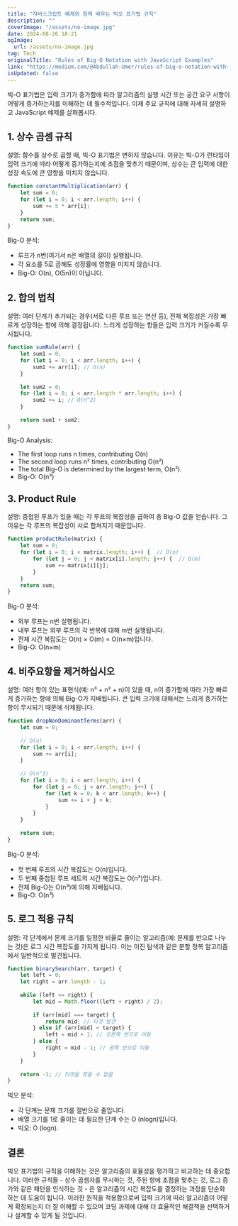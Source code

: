 ```yaml
---
title: "자바스크립트 예제와 함께 배우는 빅오 표기법 규칙"
description: ""
coverImage: "/assets/no-image.jpg"
date: 2024-08-26 18:21
ogImage: 
  url: /assets/no-image.jpg
tag: Tech
originalTitle: "Rules of Big-O Notation with JavaScript Examples"
link: "https://medium.com/@Abdullah-Umer/rules-of-big-o-notation-with-javascript-examples-060a3fd31b42"
isUpdated: false
---
```



빅-O 표기법은 입력 크기가 증가함에 따라 알고리즘의 실행 시간 또는 공간 요구 사항이 어떻게 증가하는지를 이해하는 데 필수적입니다. 이제 주요 규칙에 대해 자세히 설명하고 JavaScript 예제를 살펴봅시다.

## 1. 상수 곱셈 규칙

설명:
함수를 상수로 곱할 때, 빅-O 표기법은 변하지 않습니다. 이유는 빅-O가 런타임이 입력 크기에 따라 어떻게 증가하는지에 초점을 맞추기 때문이며, 상수는 큰 입력에 대한 성장 속도에 큰 영향을 미치지 않습니다.

```js
function constantMultiplication(arr) {
    let sum = 0;
    for (let i = 0; i < arr.length; i++) {
        sum += 5 * arr[i];
    }
    return sum;
}
```

<div class="content-ad"></div>

Big-O 분석:

- 루프가 n번(여기서 n은 배열의 길이) 실행됩니다.
- 각 요소를 5로 곱해도 성장률에 영향을 미치지 않습니다.
- Big-O: O(n), O(5n)이 아닙니다.

## 2. 합의 법칙

설명:
여러 단계가 추가되는 경우(서로 다른 루프 또는 연산 등), 전체 복잡성은 가장 빠르게 성장하는 항에 의해 결정됩니다. 느리게 성장하는 항들은 입력 크기가 커질수록 무시됩니다.

<div class="content-ad"></div>

```js
function sumRule(arr) {
    let sum1 = 0;
    for (let i = 0; i < arr.length; i++) {
        sum1 += arr[i]; // O(n)
    }
    
    let sum2 = 0;
    for (let i = 0; i < arr.length * arr.length; i++) {
        sum2 += i; // O(n^2)
    }
    
    return sum1 + sum2;
}
```

Big-O Analysis:

- The first loop runs n times, contributing O(n)
- The second loop runs n² times, contributing O(n²)
- The total Big-O is determined by the largest term, O(n²).
- Big-O: O(n²)

## 3. Product Rule

<div class="content-ad"></div>

설명:
중첩된 루프가 있을 때는 각 루프의 복잡성을 곱하여 총 Big-O 값을 얻습니다. 그 이유는 각 루프의 복잡성이 서로 합쳐지기 때문입니다.

```js
function productRule(matrix) {
    let sum = 0;
    for (let i = 0; i < matrix.length; i++) {  // O(n)
        for (let j = 0; j < matrix[i].length; j++) {  // O(m)
            sum += matrix[i][j];
        }
    }
    return sum;
}
```

Big-O 분석:

- 외부 루프는 n번 실행됩니다.
- 내부 루프는 외부 루프의 각 반복에 대해 m번 실행됩니다.
- 전체 시간 복잡도는 O(n) × O(m) = O(n×m)입니다.
- Big-O: O(n×m)

<div class="content-ad"></div>

## 4. 비주요항을 제거하십시오

설명:
여러 항이 있는 표현식(예: n³ + n² + n)이 있을 때, n이 증가함에 따라 가장 빠르게 증가하는 항에 의해 Big-O가 지배됩니다. 큰 입력 크기에 대해서는 느리게 증가하는 항이 무시되기 때문에 삭제됩니다.

```js
function dropNonDominantTerms(arr) {
    let sum = 0;
    
    // O(n)
    for (let i = 0; i < arr.length; i++) {
        sum += arr[i];
    }
    
    // O(n^3)
    for (let i = 0; i < arr.length; i++) {
        for (let j = 0; j < arr.length; j++) {
            for (let k = 0; k < arr.length; k++) {
                sum += i + j + k;
            }
        }
    }
    
    return sum;
}
```

Big-O 분석:

<div class="content-ad"></div>

- 첫 번째 루프의 시간 복잡도는 O(n)입니다.
- 두 번째 중첩된 루프 세트의 시간 복잡도는 O(n³)입니다.
- 전체 Big-O는 O(n³)에 의해 지배됩니다.
- Big-O: O(n³)

## 5. 로그 적용 규칙

설명:
각 단계에서 문제 크기를 일정한 비율로 줄이는 알고리즘(예: 문제를 반으로 나누는 것)은 로그 시간 복잡도를 가지게 됩니다. 이는 이진 탐색과 같은 분할 정복 알고리즘에서 일반적으로 발견됩니다.

```js
function binarySearch(arr, target) {
    let left = 0;
    let right = arr.length - 1;
    
    while (left <= right) {
        let mid = Math.floor((left + right) / 2);
        
        if (arr[mid] === target) {
            return mid; // 타겟 발견
        } else if (arr[mid] < target) {
            left = mid + 1; // 오른쪽 반으로 이동
        } else {
            right = mid - 1; // 왼쪽 반으로 이동
        }
    }
    
    return -1; // 타겟을 찾을 수 없음
}
```

<div class="content-ad"></div>

빅오 분석:

- 각 단계는 문제 크기를 절반으로 줄입니다.
- 배열 크기를 1로 줄이는 데 필요한 단계 수는 O (nlogn)입니다.
- 빅오: O (logn).

## 결론

빅오 표기법의 규칙을 이해하는 것은 알고리즘의 효율성을 평가하고 비교하는 데 중요합니다. 이러한 규칙들 - 상수 곱셈자를 무시하는 것, 주된 항에 초점을 맞추는 것, 로그 증가와 같은 패턴을 인식하는 것 - 은 알고리즘의 시간 복잡도를 결정하는 과정을 단순화하는 데 도움이 됩니다. 이러한 원칙을 적용함으로써 입력 크기에 따라 알고리즘이 어떻게 확장되는지 더 잘 이해할 수 있으며 코딩 과제에 대해 더 효율적인 해결책을 선택하거나 설계할 수 있게 될 것입니다.